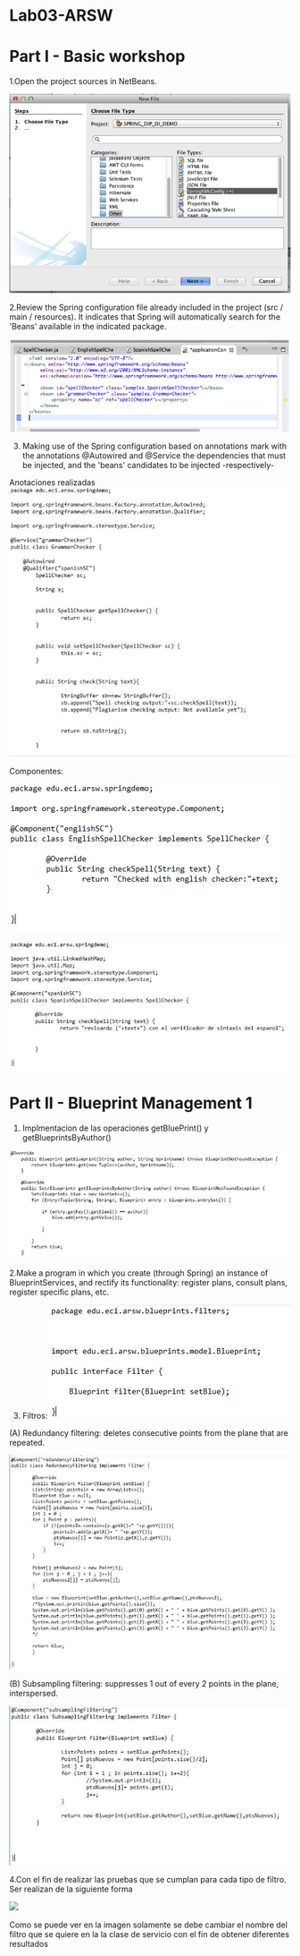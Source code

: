 # Lab03-ARSW


# Part I - Basic workshop

1.Open the project sources in NetBeans.

![](GRAMMAR-CHECKER/img/NetbeansSpringConf.png)

2.Review the Spring configuration file already included in the project (src / main / resources). It indicates that Spring will automatically search for the 'Beans' available in the indicated package.

![](GRAMMAR-CHECKER/img/BeansSpringConfig.png)

3. Making use of the Spring configuration based on annotations mark with the annotations @Autowired and @Service the dependencies that must be injected, and the 'beans' candidates to be injected -respectively-

Anotaciones realizadas
![](img/GrammarChecker.JPG)

Componentes:

![](img/EnglishSpellChecker.JPG)

![](img/SpanishChecker.JPG)

# Part II - Blueprint Management 1

1. Implmentacion de las operaciones getBluePrint() y getBlueprintsByAuthor() 

![](img/author.JPG)

2.Make a program in which you create (through Spring) an instance of BlueprintServices, and rectify its functionality: register plans, consult plans, register specific plans, etc.

3. Filtros:
![](img/interfazFiltros.JPG)

(A) Redundancy filtering: deletes consecutive points from the plane that are repeated.

![](img/RedundanceFilter.JPG)

(B) Subsampling filtering: suppresses 1 out of every 2 points in the plane, interspersed. 

![](img/SubsamplinFilter.JPG)

4.Con el fin de realizar las pruebas que se cumplan para cada tipo de filtro. Ser realizan de la siguiente forma

![](img/PruebasBluePrint.JPG)

Como se puede ver en la imagen solamente se debe cambiar el nombre del filtro que se quiere en la la clase de servicio con el fin de obtener diferentes resultados

